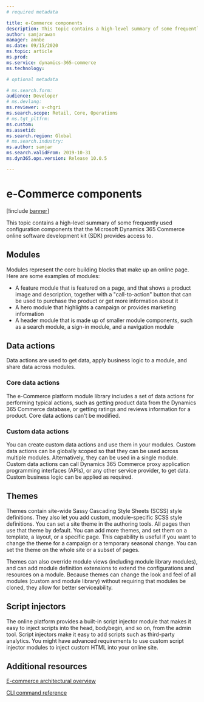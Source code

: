 ```yaml
---
# required metadata

title: e-Commerce components
description: This topic contains a high-level summary of some frequently used configuration components that the Microsoft Dynamics 365 Commerce online software development kit (SDK) provides access to.
author: samjarawan
manager: annbe
ms.date: 09/15/2020
ms.topic: article
ms.prod: 
ms.service: dynamics-365-commerce
ms.technology: 

# optional metadata

# ms.search.form: 
audience: Developer
# ms.devlang: 
ms.reviewer: v-chgri
ms.search.scope: Retail, Core, Operations
# ms.tgt_pltfrm: 
ms.custom: 
ms.assetid: 
ms.search.region: Global
# ms.search.industry: 
ms.author: samjar
ms.search.validFrom: 2019-10-31
ms.dyn365.ops.version: Release 10.0.5

---
```

# e-Commerce components

[!include [banner](../includes/banner.md)]

This topic contains a high-level summary of some frequently used configuration components that the Microsoft Dynamics 365 Commerce online software development kit (SDK) provides access to.

## Modules

Modules represent the core building blocks that make up an online page. Here are some examples of modules:

- A feature module that is featured on a page, and that shows a product image and description, together with a "call-to-action" button that can be used to purchase the product or get more information about it
- A hero module that highlights a campaign or provides marketing information
- A header module that is made up of smaller module components, such as a search module, a sign-in module, and a navigation module

## Data actions

Data actions are used to get data, apply business logic to a module, and share data across modules.

### Core data actions

The e-Commerce platform module library includes a set of data actions for performing typical actions, such as getting product data from the Dynamics 365 Commerce database, or getting ratings and reviews information for a product. Core data actions can't be modified.

### Custom data actions

You can create custom data actions and use them in your modules. Custom data actions can be globally scoped so that they can be used across multiple modules. Alternatively, they can be used in a single module. Custom data actions can call Dynamics 365 Commerce proxy application programming interfaces (APIs), or any other service provider, to get data. Custom business logic can be applied as required.

## Themes

Themes contain site-wide Sassy Cascading Style Sheets (SCSS) style definitions. They also let you add custom, module-specific SCSS style definitions. You can set a site theme in the authoring tools. All pages then use that theme by default. You can add more themes, and set them on a template, a layout, or a specific page. This capability is useful if you want to change the theme for a campaign or a temporary seasonal change. You can set the theme on the whole site or a subset of pages.

Themes can also override module views (including module library modules), and can add module definition extensions to extend the configurations and resources on a module. Because themes can change the look and feel of all modules (custom and module library) without requiring that modules be cloned, they allow for better serviceability.

## Script injectors

The online platform provides a built-in script injector module that makes it easy to inject scripts into the head, bodybegin, and so on, from the admin tool. Script injectors make it easy to add scripts such as third-party analytics. You might have advanced requirements to use custom script injector modules to inject custom HTML into your online site.

## Additional resources

[E-commerce architectural overview](architectural-overview.md)

[CLI command reference](cli-command-reference.md)
